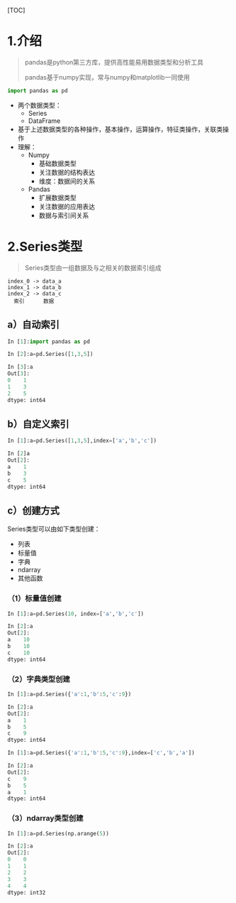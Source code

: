[TOC]

# 1.介绍

> pandas是python第三方库，提供高性能易用数据类型和分析工具
>
> pandas基于numpy实现，常与numpy和matplotlib一同使用

```py
import pandas as pd
```

* 两个数据类型：
  * Series
  * DataFrame
* 基于上述数据类型的各种操作，基本操作，运算操作，特征类操作，关联类操作
* 理解：
  * Numpy
    * 基础数据类型
    * 关注数据的结构表达
    * 维度：数据间的关系
  * Pandas
    * 扩展数据类型
    * 关注数据的应用表达
    * 数据与索引间关系



# 2.Series类型

> Series类型由一组数据及与之相关的数据索引组成

```turtle
index_0 -> data_a
index_1 -> data_b
index_2 -> data_c
  索引	  数据
```

## a）自动索引

```python
In [1]:import pandas as pd

In [2]:a=pd.Series([1,3,5])

In [3]:a
Out[3]: 
0    1
1    3
2    5
dtype: int64
```

## b）自定义索引

```py
In [1]:a=pd.Series([1,3,5],index=['a','b','c'])

In [2]a
Out[2]: 
a    1
b    3
c    5
dtype: int64
```

## c）创建方式

Series类型可以由如下类型创建：

* 列表
* 标量值
* 字典
* ndarray
* 其他函数

### （1）标量值创建

```py
In [1]:a=pd.Series(10, index=['a','b','c'])

In [2]:a
Out[2]: 
a    10
b    10
c    10
dtype: int64
```

### （2）字典类型创建

```py
In [1]:a=pd.Series({'a':1,'b':5,'c':9})

In [2]:a
Out[2]: 
a    1
b    5
c    9
dtype: int64
```

```py
In [1]:a=pd.Series({'a':1,'b':5,'c':9},index=['c','b','a'])

In [2]:a
Out[2]: 
c    9
b    5
a    1
dtype: int64
```

### （3）ndarray类型创建

```py
In [1]:a=pd.Series(np.arange(5))

In [2]:a
Out[2]: 
0    0
1    1
2    2
3    3
4    4
dtype: int32
```

